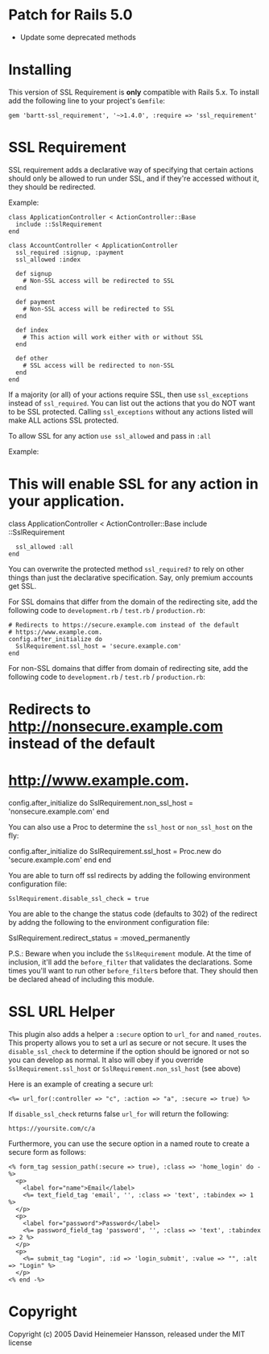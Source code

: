 Patch for Rails 5.0
===================

* Update some deprecated methods

Installing
==========

This version of SSL Requirement is **only** compatible with Rails 5.x.  To install add the following line to your project's
`Gemfile`:

    gem 'bartt-ssl_requirement', '~>1.4.0', :require => 'ssl_requirement'

SSL Requirement
===============

SSL requirement adds a declarative way of specifying that certain actions
should only be allowed to run under SSL, and if they're accessed without it,
they should be redirected.

Example:

    class ApplicationController < ActionController::Base
      include ::SslRequirement
    end

    class AccountController < ApplicationController
      ssl_required :signup, :payment
      ssl_allowed :index

      def signup
        # Non-SSL access will be redirected to SSL
      end

      def payment
        # Non-SSL access will be redirected to SSL
      end

      def index
        # This action will work either with or without SSL
      end

      def other
        # SSL access will be redirected to non-SSL
      end
    end

If a majority (or all) of your actions require SSL, then use `ssl_exceptions` instead of `ssl_required`.
You can list out the actions that you do NOT want to be SSL protected. Calling `ssl_exceptions` without
any actions listed will make ALL actions SSL protected.

To allow SSL for any action `use ssl_allowed` and pass in `:all`

Example:

   # This will enable SSL for any action in your application.
   class ApplicationController < ActionController::Base
      include ::SslRequirement

      ssl_allowed :all
    end

You can overwrite the protected method `ssl_required?` to rely on other things
than just the declarative specification. Say, only premium accounts get SSL.

For SSL domains that differ from the domain of the redirecting site, add the
following code to `development.rb` / `test.rb` / `production.rb`:

    # Redirects to https://secure.example.com instead of the default
    # https://www.example.com.
    config.after_initialize do
      SslRequirement.ssl_host = 'secure.example.com'
    end

For non-SSL domains that differ from domain of redirecting site, add the
following code to `development.rb` / `test.rb` / `production.rb`:

  # Redirects to http://nonsecure.example.com instead of the default
  # http://www.example.com.
  config.after_initialize do
    SslRequirement.non_ssl_host = 'nonsecure.example.com'
  end

You can also use a Proc to determine the `ssl_host` or `non_ssl_host` on the fly:

  config.after_initialize do
      SslRequirement.ssl_host = Proc.new do
    'secure.example.com'
    end
    end

You are able to turn off ssl redirects by adding the following environment configuration file:

    SslRequirement.disable_ssl_check = true

You are able to the change the status code (defaults to 302) of the redirect by
addng the following to the environment configuration file:

  SslRequirement.redirect_status = :moved_permanently

P.S.: Beware when you include the `SslRequirement` module. At the time of
inclusion, it'll add the `before_filter` that validates the declarations. Some
times you'll want to run other `before_filter`s before that. They should then be
declared ahead of including this module.

SSL URL Helper
==============
This plugin also adds a helper a `:secure` option to `url_for` and `named_routes`. This property
allows you to set a url as secure or not secure. It uses the `disable_ssl_check` to determine
if the option should be ignored or not so you can develop as normal. It also
will obey if you override `SslRequirement.ssl_host` or
`SslRequirement.non_ssl_host` (see above)

Here is an example of creating a secure url:

    <%= url_for(:controller => "c", :action => "a", :secure => true) %>

If `disable_ssl_check` returns false `url_for` will return the following:

    https://yoursite.com/c/a

Furthermore, you can use the secure option in a named route to create a secure form as follows:

    <% form_tag session_path(:secure => true), :class => 'home_login' do -%>
      <p>
        <label for="name">Email</label>
        <%= text_field_tag 'email', '', :class => 'text', :tabindex => 1 %>
      </p>
      <p>
        <label for="password">Password</label>
        <%= password_field_tag 'password', '', :class => 'text', :tabindex => 2 %>
      </p>
      <p>
        <%= submit_tag "Login", :id => 'login_submit', :value => "", :alt => "Login" %>
      </p>
    <% end -%>

Copyright
=========

Copyright (c) 2005 David Heinemeier Hansson, released under the MIT license
